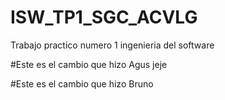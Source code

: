 # ISW_TP1_SGC_ACVLG
Trabajo practico numero 1 ingenieria del software

#Este es el cambio que hizo Agus jeje

#Este es el cambio que hizo Bruno
